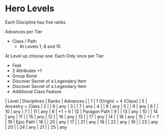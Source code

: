 # Hero Levels

Each Discipline has five ranks.

Advances per Tier
* Class / Path
    * At Levels 1, 8 and 15

At Level up choose one:
Each Only once per Tier
* Feat
* 2 Attributes +1
* Group Bond
* Discover Secret of a Legendary Item
* Discover Secret of a Legendary Item
* Additional Class Feature


| Level | Disciplines         | Ranks | Advances |
| 1     | 1 (Origin) + 4 (Class) | 5  | Ancestry + Class
| 2     |                        | 6  | any
| 3     |                        | 7  | any
| 4     |                        | 8  | any
| 5     |                        | 9  | any
| 6     |                        | 10 | any
| 7     |                        | 11 | any
| 8     | +1 = 6                 | 12 | Paragon Path
| 9     |                        | 13 | any
| 10    |                        | 14 | any
| 11    |                        | 15 | any 
| 12    |                        | 16 | any
| 13    |                        | 17 | any
| 14    |                        | 18 | any
| 15    | +1 = 7                 | 19 | Epic Path
| 16    |                        | 20 | any
| 17    |                        | 21 | any
| 18    |                        | 22 | any
| 19    |                        | 23 | any
| 20    |                        | 24 | any
| 21    |                        | 25 | any


